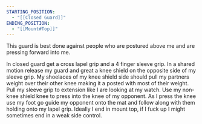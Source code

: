```yaml
---
STARTING_POSITION:
  - "[[Closed Guard]]"
ENDING_POSITION:
  - "[[Mount#Top]]"
---
```

This guard is best done against people who are postured above me and are pressing forward into me.

In closed guard get a cross lapel grip and a 4 finger sleeve grip. In a shared motion release my guard and great a knee shield on the opposite side of my sleeve grip. My shoelaces of my knee shield side should pull my partners weight over their other knee making it a posted with most of their weight. Pull my sleeve grip to extension like I are looking at my watch. Use my non-knee shield knee to press into the knee of my opponent. As I press the knee use my foot go guide my opponent onto the mat and follow along with them holding onto my lapel grip. Ideally I end in mount top, if I fuck up I might sometimes end in a weak side control.  